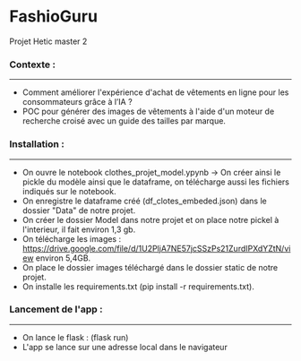 # FashioGuru
Projet Hetic master 2

### Contexte :
-----------------------

- Comment améliorer l'expérience d'achat de vêtements en ligne pour les consommateurs grâce à l’IA ?
- POC pour générer des images de vêtements à l'aide d'un moteur de recherche croisé avec un guide des tailles par marque.

### Installation :
-----------------------

- On ouvre le notebook clothes_projet_model.ypynb -> On créer ainsi le pickle du modèle ainsi que le dataframe, on télécharge aussi les fichiers indiqués sur le notebook.
- On enregistre le dataframe créé (df_clotes_embeded.json) dans le dossier "Data" de notre projet.
- On créer le dossier Model dans notre projet et on place notre pickel à l'interieur, il fait environ 1,3 gb.
- On télécharge les images : https://drive.google.com/file/d/1U2PljA7NE57jcSSzPs21ZurdIPXdYZtN/view  environ 5,4GB.
- On place le dossier images téléchargé dans le dossier static de notre projet.
- On installe les requirements.txt (pip install -r requirements.txt).

### Lancement de l'app :
-----------------------

- On lance le flask : (flask run)
- L'app se lance sur une adresse local dans le navigateur
